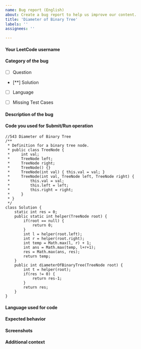 ```yaml
---
name: Bug report (English)
about: Create a bug report to help us improve our content.
title: 'Diameter of Binary Tree'
labels: ''
assignees: ''

---
```


<!--
Note - Any content mention below in `<!-- ->` blocks are just comments
to help you fill-up the issue. It won't be visible in the actual issue after
you click on submit.
-->

#### Your LeetCode username
<!-- Kranuj3122 -->


#### Category of the bug
- [ ] Question
- [**] Solution
- [ ] Language
- [ ] Missing Test Cases 


#### Description of the bug
<!-- My Code Runs successfully. But on submitting the solution gives me Wrong Answer for the same Input([1,2]). -->


#### Code you used for Submit/Run operation
<!-- 
Please make sure you wrap your code with ``` tags. 
Otherwise we may reject your request. 
-->

```
//543 Diameter of Binary Tree
/**
 * Definition for a binary tree node.
 * public class TreeNode {
 *     int val;
 *     TreeNode left;
 *     TreeNode right;
 *     TreeNode() {}
 *     TreeNode(int val) { this.val = val; }
 *     TreeNode(int val, TreeNode left, TreeNode right) {
 *         this.val = val;
 *         this.left = left;
 *         this.right = right;
 *     }
 * }
 */
class Solution {
    static int res = 0;
    public static int helper(TreeNode root) {
        if(root == null) {
            return 0;
        }
        int l = helper(root.left);
        int r = helper(root.right);
        int temp = Math.max(l, r) + 1;
        int ans = Math.max(temp, l+r+1);
        res = Math.max(ans, res);
        return temp;
    }
    public int diameterOfBinaryTree(TreeNode root) {
        int t = helper(root);
        if(res != 0) {
            return res-1;
        }
        return res;
    }
}
```

#### Language used for code
<!-- Java -->


#### Expected behavior
<!-- For the same input output should be same before and after the submission -->



#### Screenshots
<!-- ![Screenshot (664)](https://user-images.githubusercontent.com/43272788/136839731-1c522d65-9837-4b02-bf3e-41bb1a869ad5.png) -->



#### Additional context
<!-- Add any other additional context about the bug. -->

